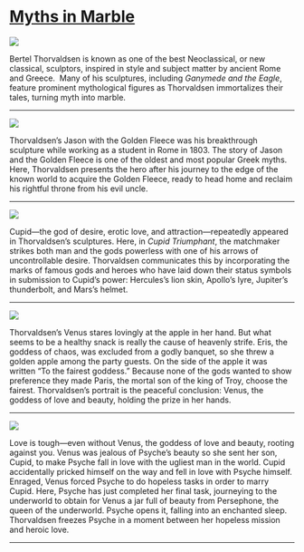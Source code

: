 # [Myths in Marble](http://artstories.artsmia.org/#/stories/1805)

![](http://cdn.dx.artsmia.org/thumbs/tn_mia_4001462.jpg)

Bertel Thorvaldsen is known as one of the best Neoclassical, or new classical, sculptors, inspired in style and subject matter by ancient Rome and Greece.  Many of his sculptures, including *Ganymede and the Eagle*, feature prominent mythological figures as Thorvaldsen immortalizes their tales, turning myth into marble.

---

![](http://cdn.dx.artsmia.org/thumbs/tn_2014_TDX_MIAArtStories_229.jpg)

Thorvaldsen’s Jason with the Golden Fleece was his breakthrough sculpture while working as a student in Rome in 1803. The story of Jason and the Golden Fleece is one of the oldest and most popular Greek myths. Here, Thorvaldsen presents the hero after his journey to the edge of the known world to acquire the Golden Fleece, ready to head home and reclaim his rightful throne from his evil uncle.

---

![](http://cdn.dx.artsmia.org/thumbs/tn_2014_TDX_MIAArtStories_220.jpg)

Cupid—the god of desire, erotic love, and attraction—repeatedly appeared in Thorvaldsen’s sculptures. Here, in *Cupid Triumphant*, the matchmaker strikes both man and the gods powerless with one of his arrows of uncontrollable desire. Thorvaldsen communicates this by incorporating the marks of famous gods and heroes who have laid down their status symbols in submission to Cupid’s power: Hercules’s lion skin, Apollo’s lyre, Jupiter’s thunderbolt, and Mars’s helmet.

---

![](http://cdn.dx.artsmia.org/thumbs/tn_2014_TDX_MIAArtStories_219.jpg)

Thorvaldsen’s Venus stares lovingly at the apple in her hand. But what seems to be a healthy snack is really the cause of heavenly strife. Eris, the goddess of chaos, was excluded from a godly banquet, so she threw a golden apple among the party guests. On the side of the apple it was written “To the fairest goddess.” Because none of the gods wanted to show preference they made Paris, the mortal son of the king of Troy, choose the fairest. Thorvaldsen’s portrait is the peaceful conclusion: Venus, the goddess of love and beauty, holding the prize in her hands.

---

![](http://cdn.dx.artsmia.org/thumbs/tn_2014_TDX_MIAArtStories_218.jpg)

Love is tough—even without Venus, the goddess of love and beauty, rooting against you. Venus was jealous of Psyche’s beauty so she sent her son, Cupid, to make Psyche fall in love with the ugliest man in the world. Cupid accidentally pricked himself on the way and fell in love with Psyche himself.  Enraged, Venus forced Psyche to do hopeless tasks in order to marry Cupid. Here, Psyche has just completed her final task, journeying to the underworld to obtain for Venus a jar full of beauty from Persephone, the queen of the underworld. Psyche opens it, falling into an enchanted sleep. Thorvaldsen freezes Psyche in a moment between her hopeless mission and heroic love.

---
